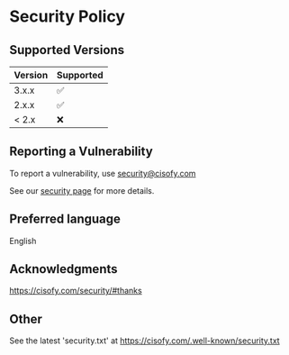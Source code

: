 # Security Policy

## Supported Versions

| Version | Supported          |
| ------- | ------------------ |
| 3.x.x   | :white_check_mark: |
| 2.x.x   | :white_check_mark: |
| < 2.x   | :x:                |

## Reporting a Vulnerability

To report a vulnerability, use security@cisofy.com

See our [security page](https://cisofy.com/security/) for more details.

## Preferred language

English

## Acknowledgments

https://cisofy.com/security/#thanks

## Other

See the latest 'security.txt' at https://cisofy.com/.well-known/security.txt
